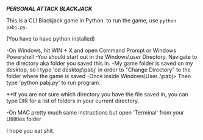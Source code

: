 ***PERSONAL ATTACK BLACKJACK***

This is a CLI Blackjack game in Python. to run the game, use ```python pabj.py```.

(You have to have python installed)

-On Windows, hit WIN + X and open Command Prompt or Windows Powershell
-You should start out in the Windows\user Directory. Navigate to the directory aka folder you saved this in.
-My game folder is saved on my desktop, so I type 'cd desktop\pabj' in order to "Change Directory" to the folder where the game is saved
-Once inside Windows\User\..\pabj> Then type 'python pabj.py' to run program.

**If you are not sure which directory you have the file saved in, you can type DIR for a list of folders in your current directory.

-On MAC pretty much same instructions but open 'Terminal' from your Utilities folder

I hope you eat shit.
